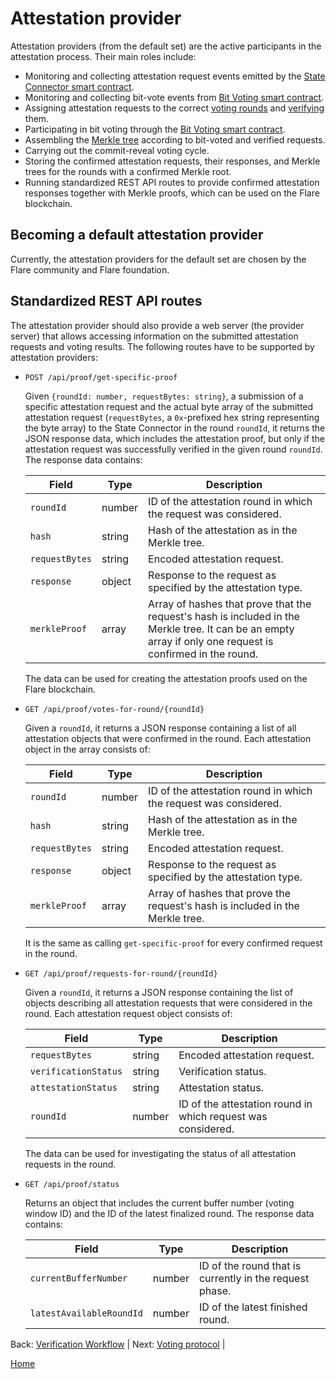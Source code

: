 # Attestation provider

Attestation providers (from the default set) are the active participants in the attestation process.
Their main roles include:

-   Monitoring and collecting attestation request events emitted by the [State Connector smart contract](./state-connector-contract.md).
-   Monitoring and collecting bit-vote events from [Bit Voting smart contract](bit-voting.md).
-   Assigning attestation requests to the correct [voting rounds](/specs/scProtocol/voting-protocol.md) and [verifying](verifier.md) them.
-   Participating in bit voting through the [Bit Voting smart contract](/specs/scProtocol/contracts/BitVoting.sol).
-   Assembling the [Merkle tree](merkle-tree.md) according to bit-voted and verified requests.
-   Carrying out the commit-reveal voting cycle.
-   Storing the confirmed attestation requests, their responses, and Merkle trees for the rounds with a confirmed Merkle root.
-   Running standardized REST API routes to provide confirmed attestation responses together with Merkle proofs, which can be used on the Flare blockchain.

## Becoming a default attestation provider

Currently, the attestation providers for the default set are chosen by the Flare community and Flare foundation.

## Standardized REST API routes

The attestation provider should also provide a web server (the provider server) that allows accessing information on the submitted attestation requests and voting results.
The following routes have to be supported by attestation providers:

-   `POST /api/proof/get-specific-proof`

    Given `{roundId: number, requestBytes: string}`, a submission of a specific attestation request and the actual byte array of the submitted attestation request (`requestBytes`, a `0x`-prefixed hex string representing the byte array) to the State Connector in the round `roundId`, it returns the JSON response data, which includes the attestation proof, but only if the attestation request was successfully verified in the given round `roundId`.
    The response data contains:

    | Field          | Type   | Description                                                                                                                                                |
    | -------------- | ------ | ---------------------------------------------------------------------------------------------------------------------------------------------------------- |
    | `roundId`      | number | ID of the attestation round in which the request was considered.                                                                                           |
    | `hash`         | string | Hash of the attestation as in the Merkle tree.                                                                                                             |
    | `requestBytes` | string | Encoded attestation request.                                                                                                                               |
    | `response`     | object | Response to the request as specified by the attestation type.                                                                                              |
    | `merkleProof`  | array  | Array of hashes that prove that the request's hash is included in the Merkle tree. It can be an empty array if only one request is confirmed in the round. |

    The data can be used for creating the attestation proofs used on the Flare blockchain.

-   `GET /api/proof/votes-for-round/{roundId}`

    Given a `roundId`, it returns a JSON response containing a list of all attestation objects that were confirmed in the round.
    Each attestation object in the array consists of:

    | Field          | Type   | Description                                                                   |
    | -------------- | ------ | ----------------------------------------------------------------------------- |
    | `roundId`      | number | ID of the attestation round in which the request was considered.              |
    | `hash`         | string | Hash of the attestation as in the Merkle tree.                                |
    | `requestBytes` | string | Encoded attestation request.                                                  |
    | `response`     | object | Response to the request as specified by the attestation type.                 |
    | `merkleProof`  | array  | Array of hashes that prove the request's hash is included in the Merkle tree. |

    It is the same as calling `get-specific-proof` for every confirmed request in the round.

-   `GET /api/proof/requests-for-round/{roundId}`

    Given a `roundId`, it returns a JSON response containing the list of objects describing all attestation requests that were considered in the round.
    Each attestation request object consists of:

    | Field                | Type   | Description                                                  |
    | -------------------- | ------ | ------------------------------------------------------------ |
    | `requestBytes`       | string | Encoded attestation request.                                 |
    | `verificationStatus` | string | Verification status.                                         |
    | `attestationStatus`  | string | Attestation status.                                          |
    | `roundId`            | number | ID of the attestation round in which request was considered. |

    The data can be used for investigating the status of all attestation requests in the round.

-   `GET /api/proof/status`

    Returns an object that includes the current buffer number (voting window ID) and the ID of the latest finalized round.
    The response data contains:

    | Field                    | Type   | Description                                             |
    | ------------------------ | ------ | ------------------------------------------------------- |
    | `currentBufferNumber`    | number | ID of the round that is currently in the request phase. |
    | `latestAvailableRoundId` | number | ID of the latest finished round.                        |

Back: [Verification Workflow](/specs/scProtocol/verification-workflow.md) |
Next: [Voting protocol](/specs/scProtocol/voting-protocol.md) |

[Home](/README.md)
